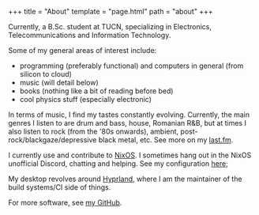 +++
title = "About"
template = "page.html"
path = "about"
+++

Currently, a B.Sc. student at TUCN, specializing in Electronics, Telecommunications and Information Technology.

Some of my general areas of interest include:
- programming (preferably functional) and computers in general (from silicon to cloud)
- music (will detail below)
- books (nothing like a bit of reading before bed)
- cool physics stuff (especially electronic)

In terms of music, I find my tastes constantly evolving. Currently, the main genres I listen to are drum and bass, house, Romanian R&B, but at times I also listen to rock (from the '80s onwards), ambient, post-rock/blackgaze/depressive black metal, etc. See more on my [last.fm](https://last.fm/user/fufexan).

I currently use and contribute to [NixOS](https://nixos.org). I sometimes hang out in the NixOS unofficial Discord, chatting and helping. See my configuration [here](https://dots.fufexan.net);

My desktop revolves around [Hyprland](https://hyprland.org), where I am the maintainer of the build systems/CI side of things.

For more software, see [my GitHub](https://github.com/fufexan).
